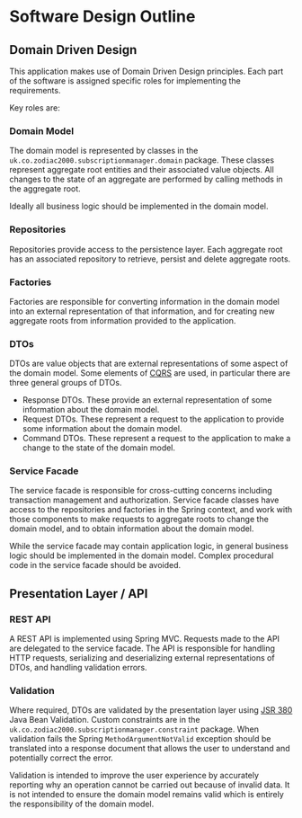 # Software Design Outline

## Domain Driven Design

This application makes use of Domain Driven Design principles. Each part of the software is assigned specific roles
for implementing the requirements.

Key roles are:

### Domain Model

The domain model is represented by classes in the `uk.co.zodiac2000.subscriptionmanager.domain` package. These
classes represent aggregate root entities and their associated value objects. All changes to the state of an aggregate
are performed by calling methods in the aggregate root.

Ideally all business logic should be implemented in the domain model.

### Repositories

Repositories provide access to the persistence layer. Each aggregate root has an associated repository to retrieve,
persist and delete aggregate roots.

### Factories

Factories are responsible for converting information in the domain model into an external representation of that
information, and for creating new aggregate roots from information provided to the application.

### DTOs

DTOs are value objects that are external representations of some aspect of the domain model. Some elements of
[CQRS](https://martinfowler.com/bliki/CQRS.html) are used, in particular there are three general groups of DTOs.

* Response DTOs. These provide an external representation of some information about the domain model.
* Request DTOs. These represent a request to the application to provide some information about the domain model.
* Command DTOs. These represent a request to the application to make a change to the state of the domain model.

### Service Facade

The service facade is responsible for cross-cutting concerns including transaction management and authorization.
Service facade classes have access to the repositories and factories in the Spring context, and work with those
components to make requests to aggregate roots to change the domain model, and to obtain information
about the domain model.

While the service facade may contain application logic, in general business logic should be implemented in the domain
model. Complex procedural code in the service facade should be avoided.

## Presentation Layer / API

### REST API

A REST API is implemented using Spring MVC. Requests made to the API are delegated to the service facade. The API
is responsible for handling HTTP requests, serializing and deserializing external representations of DTOs, and
handling validation errors.

### Validation

Where required, DTOs are validated by the presentation layer using [JSR 380](https://jcp.org/en/jsr/detail?id=380)
Java Bean Validation. Custom constraints are in the `uk.co.zodiac2000.subscriptionmanager.constraint` package.
When validation fails the Spring `MethodArgumentNotValid` exception should be translated into a response document
that allows the user to understand and potentially correct the error.

Validation is intended to improve the user experience by accurately reporting why an operation cannot be carried out
because of invalid data. It is not intended to ensure the domain model remains valid which is entirely the
responsibility of the domain model.

